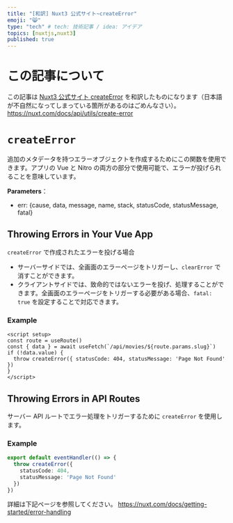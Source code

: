 ```yaml
---
title: "[和訳] Nuxt3 公式サイト~createError"
emoji: "😸"
type: "tech" # tech: 技術記事 / idea: アイデア
topics: [nuxtjs,nuxt3]
published: true
---
```

# この記事について
この記事は [Nuxt3 公式サイト createError](https://nuxt.com/docs/api/utils/create-error) を和訳したものになります（日本語が不自然になってしまっている箇所があるのはごめんなさい）。
https://nuxt.com/docs/api/utils/create-error

# `createError`
追加のメタデータを持つエラーオブジェクトを作成するためにこの関数を使用できます。アプリの Vue と Nitro の両方の部分で使用可能で、エラーが投げられることを意味しています。

**Parameters**：
- err: {cause, data, message, name, stack, statusCode, statusMessage, fatal}

## Throwing Errors in Your Vue App
`createError` で作成されたエラーを投げる場合
- サーバーサイドでは、全画面のエラーページをトリガーし、`clearError` で消すことができます。
- クライアントサイドでは、致命的ではないエラーを投げ、処理することができます。全画面のエラーページをトリガーする必要がある場合、`fatal: true` を設定することで対応できます。

### Example
```Vue:pages/movies/[slug].vue
<script setup>
const route = useRoute()
const { data } = await useFetch(`/api/movies/${route.params.slug}`)
if (!data.value) {
  throw createError({ statusCode: 404, statusMessage: 'Page Not Found' })
}
</script>
```

## Throwing Errors in API Routes
サーバー API ルートでエラー処理をトリガーするために `createError` を使用します。

### Example
```ts
export default eventHandler(() => {
  throw createError({
    statusCode: 404,
    statusMessage: 'Page Not Found'
  })
})
```
詳細は下記ページを参照してください。
https://nuxt.com/docs/getting-started/error-handling